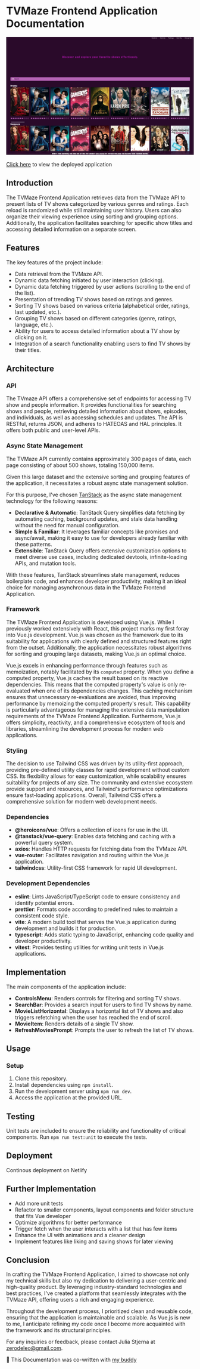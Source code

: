 # TVMaze Frontend Application Documentation

![TVMaze Frontend Application](https://raw.githubusercontent.com/zerodeleo/tvmaze/main/src/assets/release_01.png)

[Click here](https://bejewelled-smakager-9beffd.netlify.app/) to view the deployed application

## Introduction

The TVMaze Frontend Application retrieves data from the TVMaze API to present lists of TV shows categorized by various genres and ratings. Each reload is randomized while still maintaining user history. Users can also organize their viewing experience using sorting and grouping options. Additionally, the application facilitates searching for specific show titles and accessing detailed information on a separate screen.

## Features

The key features of the project include:

- Data retrieval from the TVMaze API.
- Dynamic data fetching initiated by user interaction (clicking).
- Dynamic data fetching triggered by user actions (scrolling to the end of the list).
- Presentation of trending TV shows based on ratings and genres.
- Sorting TV shows based on various criteria (alphabetical order, ratings, last updated, etc.).
- Grouping TV shows based on different categories (genre, ratings, language, etc.).
- Ability for users to access detailed information about a TV show by clicking on it.
- Integration of a search functionality enabling users to find TV shows by their titles.

## Architecture

### API

The TVmaze API offers a comprehensive set of endpoints for accessing TV show and people information. It provides functionalities for searching shows and people, retrieving detailed information about shows, episodes, and individuals, as well as accessing schedules and updates. The API is RESTful, returns JSON, and adheres to HATEOAS and HAL principles. It offers both public and user-level APIs.

### Async State Management

The TVMaze API currently contains approximately 300 pages of data, each page consisting of about 500 shows, totaling 150,000 items.

Given this large dataset and the extensive sorting and grouping features of the application, it necessitates a robust async state management solution.

For this purpose, I've chosen [TanStack](https://tanstack.com/query/latest) as the async state management technology for the following reasons:

- **Declarative & Automatic**: TanStack Query simplifies data fetching by automating caching, background updates, and stale data handling without the need for manual configuration.
- **Simple & Familiar**: It leverages familiar concepts like promises and async/await, making it easy to use for developers already familiar with these patterns.
- **Extensible**: TanStack Query offers extensive customization options to meet diverse use cases, including dedicated devtools, infinite-loading APIs, and mutation tools.

With these features, TanStack streamlines state management, reduces boilerplate code, and enhances developer productivity, making it an ideal choice for managing asynchronous data in the TVMaze Frontend Application.

### Framework

The TVMaze Frontend Application is developed using Vue.js. While I previously worked extensively with React, this project marks my first foray into Vue.js development. Vue.js was chosen as the framework due to its suitability for applications with clearly defined and structured features right from the outset. Additionally, the application necessitates robust algorithms for sorting and grouping large datasets, making Vue.js an optimal choice.

Vue.js excels in enhancing performance through features such as memoization, notably facilitated by its `computed` property. When you define a computed property, Vue.js caches the result based on its reactive dependencies. This means that the computed property's value is only re-evaluated when one of its dependencies changes. This caching mechanism ensures that unnecessary re-evaluations are avoided, thus improving performance by memoizing the computed property's result. This capability is particularly advantageous for managing the extensive data manipulation requirements of the TVMaze Frontend Application. Furthermore, Vue.js offers simplicity, reactivity, and a comprehensive ecosystem of tools and libraries, streamlining the development process for modern web applications.

### Styling

The decision to use Tailwind CSS was driven by its utility-first approach, providing pre-defined utility classes for rapid development without custom CSS. Its flexibility allows for easy customization, while scalability ensures suitability for projects of any size. The community and extensive ecosystem provide support and resources, and Tailwind's performance optimizations ensure fast-loading applications. Overall, Tailwind CSS offers a comprehensive solution for modern web development needs.

### Dependencies

- **@heroicons/vue**: Offers a collection of icons for use in the UI.
- **@tanstack/vue-query**: Enables data fetching and caching with a powerful query system.
- **axios**: Handles HTTP requests for fetching data from the TVMaze API.
- **vue-router**: Facilitates navigation and routing within the Vue.js application.
- **tailwindcss**: Utility-first CSS framework for rapid UI development.

### Development Dependencies

- **eslint**: Lints JavaScript/TypeScript code to ensure consistency and identify potential errors.
- **prettier**: Formats code according to predefined rules to maintain a consistent code style.
- **vite**: A modern build tool that serves the Vue.js application during development and builds it for production.
- **typescript**: Adds static typing to JavaScript, enhancing code quality and developer productivity.
- **vitest**: Provides testing utilities for writing unit tests in Vue.js applications.

## Implementation

The main components of the application include:

- **ControlsMenu**: Renders controls for filtering and sorting TV shows.
- **SearchBar**: Provides a search input for users to find TV shows by name.
- **MovieListHorizontal**: Displays a horizontal list of TV shows and also triggers refetching when the user has reached the end of scroll.
- **MovieItem**: Renders details of a single TV show.
- **RefreshMoviesPrompt**: Prompts the user to refresh the list of TV shows.

## Usage

### Setup

1. Clone this repository.
2. Install dependencies using `npm install`.
3. Run the development server using `npm run dev`.
4. Access the application at the provided URL.

## Testing

Unit tests are included to ensure the reliability and functionality of critical components. Run `npm run test:unit` to execute the tests.

## Deployment

Continous deployment on Netlify

## Further Implementation

- Add more unit tests
- Refactor to smaller components, layout components and folder structure that fits Vue developer
- Optimize algorithms for better performance
- Trigger fetch when the user interacts with a list that has few items
- Enhance the UI with animations and a cleaner design
- Implement features like liking and saving shows for later viewing

## Conclusion

In crafting the TVMaze Frontend Application, I aimed to showcase not only my technical skills but also my dedication to delivering a user-centric and high-quality product. By leveraging industry-standard technologies and best practices, I've created a platform that seamlessly integrates with the TVMaze API, offering users a rich and engaging experience.

Throughout the development process, I prioritized clean and reusable code, ensuring that the application is maintainable and scalable. As Vue.js is new to me, I anticipate refining my code once I become more acquainted with the framework and its structural principles.

For any inquiries or feedback, please contact Julia Stjerna at zerodeleo@gmail.com.

🤖 This Documentation was co-written with [my buddy](https://chat.openai.com/)
